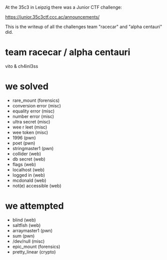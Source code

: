 At the 35c3 in Leipzig there was a Junior CTF challenge:

https://junior.35c3ctf.ccc.ac/announcements/

This is the writeup of all the challenges team "racecar" and "alpha centauri" did.


# team racecar / alpha centauri

vito & ch4inl3ss

# we solved

* rare_mount (forensics)
* conversion error (misc)
* equality error (misc)
* number error (misc)
* ultra secret (misc)
* wee r leet (misc)
* wee token (misc)
* 1996 (pwn)
* poet (pwn)
* stringmaster1 (pwn)
* collider (web)
* db secret (web)
* flags (web)
* localhost (web)
* logged in (web)
* mcdonald (web)
* not(e) accessible (web)

# we attempted

* blind (web)
* saltfish (web)
* arraymaster1 (pwn)
* sum (pwn)
* /dev/null (misc)
* epic_mount (forensics)
* pretty_linear (crypto)
